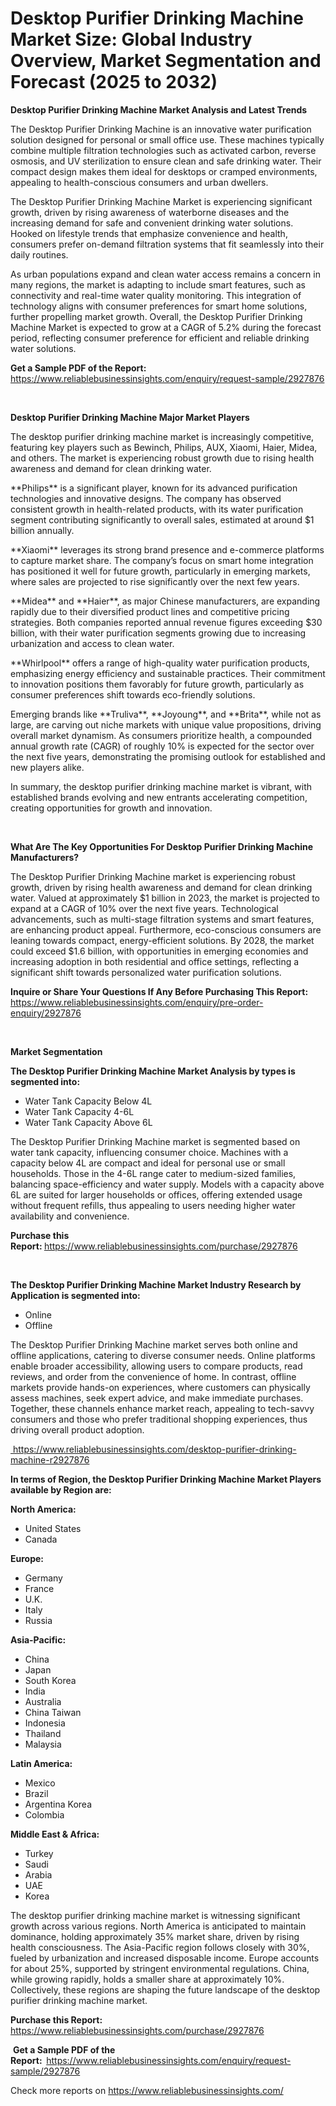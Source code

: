 <p><h1>Desktop Purifier Drinking Machine Market Size: Global Industry Overview, Market Segmentation and Forecast (2025 to 2032)</h1></p><p><strong>Desktop Purifier Drinking Machine Market Analysis and Latest Trends</strong></p>
<p><p>The Desktop Purifier Drinking Machine is an innovative water purification solution designed for personal or small office use. These machines typically combine multiple filtration technologies such as activated carbon, reverse osmosis, and UV sterilization to ensure clean and safe drinking water. Their compact design makes them ideal for desktops or cramped environments, appealing to health-conscious consumers and urban dwellers. </p><p>The Desktop Purifier Drinking Machine Market is experiencing significant growth, driven by rising awareness of waterborne diseases and the increasing demand for safe and convenient drinking water solutions. Hooked on lifestyle trends that emphasize convenience and health, consumers prefer on-demand filtration systems that fit seamlessly into their daily routines. </p><p>As urban populations expand and clean water access remains a concern in many regions, the market is adapting to include smart features, such as connectivity and real-time water quality monitoring. This integration of technology aligns with consumer preferences for smart home solutions, further propelling market growth. Overall, the Desktop Purifier Drinking Machine Market is expected to grow at a CAGR of 5.2% during the forecast period, reflecting consumer preference for efficient and reliable drinking water solutions.</p></p>
<p><strong>Get a Sample PDF of the Report:&nbsp;</strong> <a href="https://www.reliablebusinessinsights.com/enquiry/request-sample/2927876?utm_campaign=3350&utm_medium=2&utm_source=Github&utm_content=ia&utm_term=12032025&utm_id=desktop-purifier-drinking-machine">https://www.reliablebusinessinsights.com/enquiry/request-sample/2927876</a></p>
<p>&nbsp;</p>
<p><strong>Desktop Purifier Drinking Machine Major Market Players</strong></p>
<p><p>The desktop purifier drinking machine market is increasingly competitive, featuring key players such as Bewinch, Philips, AUX, Xiaomi, Haier, Midea, and others. The market is experiencing robust growth due to rising health awareness and demand for clean drinking water.</p><p>**Philips** is a significant player, known for its advanced purification technologies and innovative designs. The company has observed consistent growth in health-related products, with its water purification segment contributing significantly to overall sales, estimated at around $1 billion annually.</p><p>**Xiaomi** leverages its strong brand presence and e-commerce platforms to capture market share. The company’s focus on smart home integration has positioned it well for future growth, particularly in emerging markets, where sales are projected to rise significantly over the next few years.</p><p>**Midea** and **Haier**, as major Chinese manufacturers, are expanding rapidly due to their diversified product lines and competitive pricing strategies. Both companies reported annual revenue figures exceeding $30 billion, with their water purification segments growing due to increasing urbanization and access to clean water. </p><p>**Whirlpool** offers a range of high-quality water purification products, emphasizing energy efficiency and sustainable practices. Their commitment to innovation positions them favorably for future growth, particularly as consumer preferences shift towards eco-friendly solutions.</p><p>Emerging brands like **Truliva**, **Joyoung**, and **Brita**, while not as large, are carving out niche markets with unique value propositions, driving overall market dynamism. As consumers prioritize health, a compounded annual growth rate (CAGR) of roughly 10% is expected for the sector over the next five years, demonstrating the promising outlook for established and new players alike. </p><p>In summary, the desktop purifier drinking machine market is vibrant, with established brands evolving and new entrants accelerating competition, creating opportunities for growth and innovation.</p></p>
<p>&nbsp;</p>
<p><strong>What Are The Key Opportunities For Desktop Purifier Drinking Machine Manufacturers?</strong></p>
<p><p>The Desktop Purifier Drinking Machine market is experiencing robust growth, driven by rising health awareness and demand for clean drinking water. Valued at approximately $1 billion in 2023, the market is projected to expand at a CAGR of 10% over the next five years. Technological advancements, such as multi-stage filtration systems and smart features, are enhancing product appeal. Furthermore, eco-conscious consumers are leaning towards compact, energy-efficient solutions. By 2028, the market could exceed $1.6 billion, with opportunities in emerging economies and increasing adoption in both residential and office settings, reflecting a significant shift towards personalized water purification solutions.</p></p>
<p><strong>Inquire or Share Your Questions If Any Before Purchasing This Report:</strong> <a href="https://www.reliablebusinessinsights.com/enquiry/pre-order-enquiry/2927876?utm_campaign=3350&utm_medium=2&utm_source=Github&utm_content=ia&utm_term=12032025&utm_id=desktop-purifier-drinking-machine">https://www.reliablebusinessinsights.com/enquiry/pre-order-enquiry/2927876</a></p>
<p>&nbsp;</p>
<p><strong>Market Segmentation</strong></p>
<p><strong>The Desktop Purifier Drinking Machine Market Analysis by types is segmented into:</strong></p>
<p><ul><li>Water Tank Capacity Below 4L</li><li>Water Tank Capacity 4-6L</li><li>Water Tank Capacity Above 6L</li></ul></p>
<p><p>The Desktop Purifier Drinking Machine market is segmented based on water tank capacity, influencing consumer choice. Machines with a capacity below 4L are compact and ideal for personal use or small households. Those in the 4-6L range cater to medium-sized families, balancing space-efficiency and water supply. Models with a capacity above 6L are suited for larger households or offices, offering extended usage without frequent refills, thus appealing to users needing higher water availability and convenience.</p></p>
<p><strong>Purchase this Report:&nbsp;</strong><a href="https://www.reliablebusinessinsights.com/purchase/2927876?utm_campaign=3350&utm_medium=2&utm_source=Github&utm_content=ia&utm_term=12032025&utm_id=desktop-purifier-drinking-machine">https://www.reliablebusinessinsights.com/purchase/2927876</a></p>
<p>&nbsp;</p>
<p><strong>The Desktop Purifier Drinking Machine Market Industry Research by Application is segmented into:</strong></p>
<p><ul><li>Online</li><li>Offline</li></ul></p>
<p><p>The Desktop Purifier Drinking Machine market serves both online and offline applications, catering to diverse consumer needs. Online platforms enable broader accessibility, allowing users to compare products, read reviews, and order from the convenience of home. In contrast, offline markets provide hands-on experiences, where customers can physically assess machines, seek expert advice, and make immediate purchases. Together, these channels enhance market reach, appealing to tech-savvy consumers and those who prefer traditional shopping experiences, thus driving overall product adoption.</p></p>
<p><a href="https://www.reliablebusinessinsights.com/desktop-purifier-drinking-machine-r2927876?utm_campaign=3350&utm_medium=2&utm_source=Github&utm_content=ia&utm_term=12032025&utm_id=desktop-purifier-drinking-machine">&nbsp;https://www.reliablebusinessinsights.com/desktop-purifier-drinking-machine-r2927876</a></p>
<p><strong>In terms of Region, the Desktop Purifier Drinking Machine Market Players available by Region are:</strong></p>
<p>
    <p> <strong> North America: </strong>
        <ul>
            <li>United States</li>
            <li>Canada</li>
        </ul>
        </p> 
    <p> <strong> Europe: </strong>
        <ul>
            <li>Germany</li>
            <li>France</li>
            <li>U.K.</li>
            <li>Italy</li>
            <li>Russia</li>
        </ul>
        </p> 
    <p> <strong> Asia-Pacific: </strong>
        <ul>
            <li>China</li>
            <li>Japan</li>
            <li>South Korea</li>
            <li>India</li>
            <li>Australia</li>
            <li>China Taiwan</li>
            <li>Indonesia</li>
            <li>Thailand</li>
            <li>Malaysia</li>
        </ul>
        </p> 
    <p> <strong> Latin America: </strong>
        <ul>
            <li>Mexico</li>
            <li>Brazil</li>
            <li>Argentina Korea</li>
            <li>Colombia</li>
        </ul>
        </p> 
    <p> <strong> Middle East & Africa: </strong>
        <ul>
            <li>Turkey</li>
            <li>Saudi</li>
            <li>Arabia</li>
            <li>UAE</li>
            <li>Korea</li>
        </ul>
    </p>
    </p>
<p><p>The desktop purifier drinking machine market is witnessing significant growth across various regions. North America is anticipated to maintain dominance, holding approximately 35% market share, driven by rising health consciousness. The Asia-Pacific region follows closely with 30%, fueled by urbanization and increased disposable income. Europe accounts for about 25%, supported by stringent environmental regulations. China, while growing rapidly, holds a smaller share at approximately 10%. Collectively, these regions are shaping the future landscape of the desktop purifier drinking machine market.</p></p>
<p><strong>Purchase this Report: </strong><a href="https://www.reliablebusinessinsights.com/purchase/2927876?utm_campaign=3350&utm_medium=2&utm_source=Github&utm_content=ia&utm_term=12032025&utm_id=desktop-purifier-drinking-machine">https://www.reliablebusinessinsights.com/purchase/2927876</a></p>
<p>&nbsp;<strong>Get a Sample PDF of the Report:&nbsp;&nbsp;</strong><a href="https://www.reliablebusinessinsights.com/enquiry/request-sample/2927876?utm_campaign=3350&utm_medium=2&utm_source=Github&utm_content=ia&utm_term=12032025&utm_id=desktop-purifier-drinking-machine">https://www.reliablebusinessinsights.com/enquiry/request-sample/2927876</a></p>
<p><strong></strong></p>
<p>Check more reports on <a href="https://www.reliablebusinessinsights.com/?utm_campaign=3350&utm_medium=2&utm_source=Github&utm_content=ia&utm_term=12032025&utm_id=desktop-purifier-drinking-machine">https://www.reliablebusinessinsights.com/</a></p>